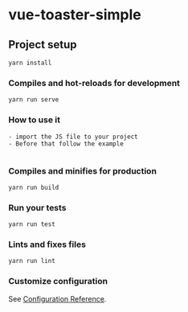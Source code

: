 # vue-toaster-simple


## Project setup
```
yarn install
```

### Compiles and hot-reloads for development
```
yarn run serve
```

### How to use it 
```
- import the JS file to your project
- Before that follow the example 
```
<toaster 
    :params="{text:'Assinado com sucesso!', type:'success'}"
/>
```
```

### Compiles and minifies for production
```
yarn run build
```

### Run your tests
```
yarn run test
```

### Lints and fixes files
```
yarn run lint
```

### Customize configuration
See [Configuration Reference](https://cli.vuejs.org/config/).
